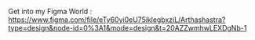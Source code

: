 Get into my Figma World : https://www.figma.com/file/eTy60yi0eU75iklegbxziL/Arthashastra?type=design&node-id=0%3A1&mode=design&t=20AZZwmhwLEXDgNb-1
